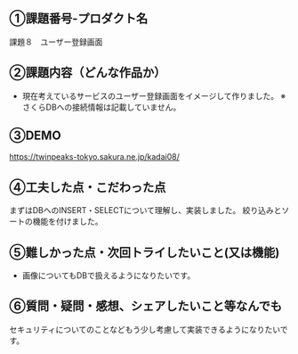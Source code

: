 
## ①課題番号-プロダクト名

課題８　ユーザー登録画面

## ②課題内容（どんな作品か）

- 現在考えているサービスのユーザー登録画面をイメージして作りました。
  ※さくらDBへの接続情報は記載していません。

## ③DEMO

https://twinpeaks-tokyo.sakura.ne.jp/kadai08/

## ④工夫した点・こだわった点

まずはDBへのINSERT・SELECTについて理解し、実装しました。
絞り込みとソートの機能を付けました。

## ⑤難しかった点・次回トライしたいこと(又は機能)

- 画像についてもDBで扱えるようになりたいです。

## ⑥質問・疑問・感想、シェアしたいこと等なんでも
セキュリティについてのことなどもう少し考慮して実装できるようになりたいです。

